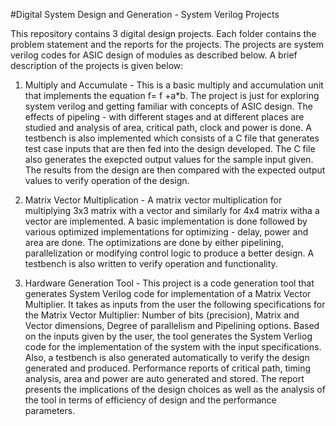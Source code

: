 #Digital System Design and Generation - System Verilog Projects

This repository contains 3 digital design projects. Each folder contains the problem statement and the reports for the projects.
The projects are system verilog codes for ASIC design of modules as described below.
A brief description of the projects is given below:



1. Multiply and Accumulate - This is a basic multiply and accumulation unit that implements the equation f= f +a*b. The project is just for exploring system verilog and getting familiar with concepts of ASIC design. The effects of pipeling - with different stages and at different places are studied and analysis of area, critical path, clock and power is done. A testbench is also implemented which consists of a C file that generates test case inputs that are then fed into the design developed. The C file also generates the exepcted output values for the sample input given. The results from the design are then compared with the expected output values to verify operation of the design.

2. Matrix Vector Multiplication - A matrix vector multiplication for multiplying 3x3 matrix with a vector and similarly for 4x4 matrix witha a vector are implemented. A basic implementation is done followed by various optimized implementations for optimizing - delay, power and area are done. The optimizations are done by either pipelining, parallelization or modifying control logic to produce a better design. A testbench is also written to verify operation and functionality.


3. Hardware Generation Tool - This project is a code generation tool that generates System Verilog code for implementation of a Matrix Vector Multiplier. It takes as inputs from the user the following specifications for the Matrix Vector Multiplier: Number of bits (precision), Matrix and Vector dimensions, Degree of parallelism and Pipelining options. Based on the inputs given by the user, the tool generates the System Verliog code for the implementation of the system with the input specifications. Also, a testbench is also generated automatically to verify the design generated and produced. Performance reports of critical path, timing analysis, area and power are auto generated and stored. The report presents the implications of the design choices as well as the analysis of the tool in terms of efficiency of design and the performance parameters.
